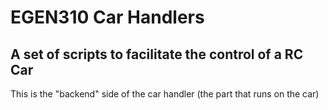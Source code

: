 # EGEN310 Car Handlers

## A set of scripts to facilitate the control of a RC Car

This is the "backend" side of the car handler (the part that runs on the car)